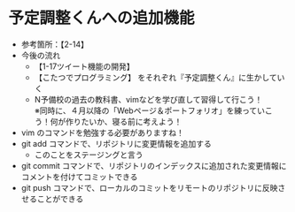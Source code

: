 # 予定調整くんへの追加機能
- 参考箇所：【2-14】
- 今後の流れ
  - 【1-17ツイート機能の開発】
  - 【こたつでプログラミング】  をそれぞれ『予定調整くん』に生かしていく
  - N予備校の過去の教科書、vimなどを学び直して習得して行こう！  
※同時に、４月以降の「Webページ＆ポートフォリオ」を練っていこう！何が作りたいか、寝る前に考えよう！
- vim のコマンドを勉強する必要がありますね！
- git add コマンドで、リポジトリに変更情報を追加する
    - このことをステージングと言う
- git commit コマンドで、リポジトリのインデックスに追加された変更情報にコメントを付けてコミットできる
- git push コマンドで、ローカルのコミットをリモートのリポジトリに反映させることができる 